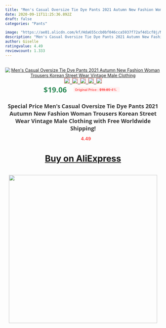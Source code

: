 ```yaml
---
title: "Men's Casual Oversize Tie Dye Pants 2021 Autumn New Fashion Woman Trousers Korean Street Wear Vintage Male Clothing"
date: 2020-09-11T11:25:36.892Z
draft: false
categories: "Pants"

image: "https://ae01.alicdn.com/kf/Hda655ccb0bf046cca5937f72af4d1cf8j/Men-s-Casual-Oversize-Tie-Dye-Pants-2021-Autumn-New-Fashion-Woman-Trousers-Korean-Street-Wear.jpg"
description: "Men's Casual Oversize Tie Dye Pants 2021 Autumn New Fashion Woman Trousers Korean Street Wear Vintage Male Clothing"
author: Giselle
ratingvalue: 4.49
reviewcount: 1.333
---
```

<br>
<div style="text-align: center;">
<a href="https://s.click.aliexpress.com/e/_An9bkZ" target="_blank" rel="nofollow noopener noreferrer"><img alt="Men's Casual Oversize Tie Dye Pants 2021 Autumn New Fashion Woman Trousers Korean Street Wear Vintage Male Clothing" class="magnifier-image" src="https://ae01.alicdn.com/kf/Hda655ccb0bf046cca5937f72af4d1cf8j/Men-s-Casual-Oversize-Tie-Dye-Pants-2021-Autumn-New-Fashion-Woman-Trousers-Korean-Street-Wear.jpg_640x640.jpg">
<br>
<img style="border:1px solid salmon" src="https://ae01.alicdn.com/kf/Hda655ccb0bf046cca5937f72af4d1cf8j/Men-s-Casual-Oversize-Tie-Dye-Pants-2021-Autumn-New-Fashion-Woman-Trousers-Korean-Street-Wear.jpg_120x120.jpg">&nbsp;&nbsp;<img style="border:1px solid salmon" src="https://ae01.alicdn.com/kf/H39c132852eca40f1a1b4746b7ff26648q/Men-s-Casual-Oversize-Tie-Dye-Pants-2021-Autumn-New-Fashion-Woman-Trousers-Korean-Street-Wear.jpg_120x120.jpg">&nbsp;&nbsp;<img style="border:1px solid salmon" src="https://ae01.alicdn.com/kf/H58fb4643f5e84066850c30fc7859c90af/Men-s-Casual-Oversize-Tie-Dye-Pants-2021-Autumn-New-Fashion-Woman-Trousers-Korean-Street-Wear.jpg_120x120.jpg">&nbsp;&nbsp;<img style="border:1px solid salmon" src="https://ae01.alicdn.com/kf/Hd9f1d22341d34196a673339ad1f86abea/Men-s-Casual-Oversize-Tie-Dye-Pants-2021-Autumn-New-Fashion-Woman-Trousers-Korean-Street-Wear.jpg_120x120.jpg">&nbsp;&nbsp;<img style="border:1px solid salmon" src="https://ae01.alicdn.com/kf/H656fb52a44d547a0b02df43492d5bf0cT/Men-s-Casual-Oversize-Tie-Dye-Pants-2021-Autumn-New-Fashion-Woman-Trousers-Korean-Street-Wear.jpg_120x120.jpg"></a></div><br0>
<div style="text-align: center;"><span style="background-color: white; border: 0px; box-sizing: border-box; color: seagreen; display: inline-block; font-family: &quot;open sans&quot; , &quot;arial&quot; , &quot;helvetica&quot; , sans-serif , &quot;heiti&quot;; font-size: 24px; font-stretch: inherit; font-weight: 700; line-height: inherit; margin: 0px 10px 0px 0px; padding: 0px; vertical-align: middle;">$19.06 </span>
<span style="background: rgb(255 , 241 , 241); border-radius: 3px; border: 0px; box-sizing: border-box; color: #ff4747; display: inline-block; font-family: inherit; font-size: 12px; font-stretch: inherit; font-style: inherit; font-variant: inherit; font-weight: 600; line-height: inherit; margin: 0px; padding: 2px 5px; transform: scale(0.9); vertical-align: middle;">Original Price : <b style="text-decoration: line-through;">$19.85 </b> 4%&nbsp;&nbsp;</span></div>
<h1 style="color: #333333; display: inline-block; font-family: &quot;open sans&quot; , &quot;arial&quot; , &quot;helvetica&quot; , sans-serif , &quot;heiti&quot;; font-size: 18px; font-stretch: inherit; font-weight: 700; text-align: center;">Special Price Men's Casual Oversize Tie Dye Pants 2021 Autumn New Fashion Woman Trousers Korean Street Wear Vintage Male Clothing with Free Worldwide Shipping!</h1>
<div style="color: #ff4747; text-align: center;">
<img src="https://4.bp.blogspot.com/-M0ZcTcb-5uY/XleCXlxnR4I/AAAAAAAAAEc/OrjgMkXV1oMQFaCRZj5HQwOCBcu3w1FegCPcBGAYYCw/s1600/star.png" style="height: 15px;">&nbsp;<b>4.49</b></div>
<div class="button_cont" align="center"><a class="buynow_a" href="https://s.click.aliexpress.com/e/_An9bkZ" target="_blank" rel="nofollow noopener noreferrer"><H1>Buy on AliExpress</H1></a></div><br>
<div class="separator" style="clear: both; text-align: center;">
<img src="https://lh3.googleusercontent.com/-pTy5HemUv9M/XlePHvY0dAI/AAAAAAAAAE4/0nX5iRUoIWY8eMW9Dpxeirr157OZliDIgCLcBGAsYHQ/s1600/badge.gif" width="480">
</div>
